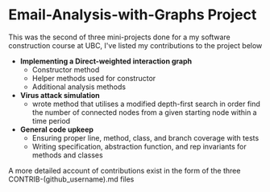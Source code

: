 # Email-Analysis-with-Graphs Project

This was the second of three mini-projects done for a my software construction course at UBC, I've listed my contributions to the project below

- **Implementing a Direct-weighted interaction graph**
  - Constructor method
  - Helper methods used for constructor
  - Additional analysis methods
- **Virus attack simulation**
  - wrote method that utilises a modified depth-first search in order find the number of connected nodes from a given starting node within a time period
- **General code upkeep**
  - Ensuring proper line, method, class, and branch coverage with tests
  - Writing specification, abstraction function, and rep invariants for methods and classes

A more detailed account of contributions exist in the form of the three CONTRIB-(github_username).md files
